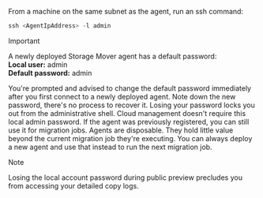 <!-- 
!########################################################
STATUS: IN REVIEW

CONTENT: final

REVIEW Stephen/Fabian: not reviewed
REVIEW Engineering: not reviewed

!########################################################
-->
From a machine on the same subnet as the agent, run an ssh command:

```powershell
ssh <AgentIpAddress> -l admin
```

> [!IMPORTANT]
> A newly deployed Storage Mover agent has a default password: </br>**Local user:** admin </br>**Default password:** admin

You're prompted and advised to change the default password immediately after you first connect to a newly deployed agent. Note down the new password, there's no process to recover it. Losing your password locks you out from the administrative shell. Cloud management doesn't require this local admin password. If the agent was previously registered, you can still use it for migration jobs. Agents are disposable. They hold little value beyond the current migration job they're executing. You can always deploy a new agent and use that instead to run the next migration job.

> [!NOTE]
> Losing the local account password during public preview precludes you from accessing your detailed copy logs.
